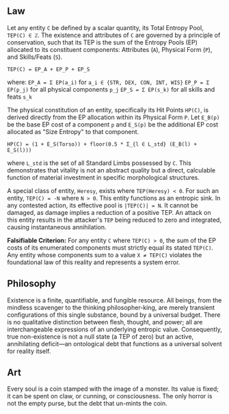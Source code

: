 ## Law
Let any entity `C` be defined by a scalar quantity, its Total Entropy Pool, `TEP(C) ∈ ℤ`. The existence and attributes of `C` are governed by a principle of conservation, such that its TEP is the sum of the Entropy Pools (EP) allocated to its constituent components: Attributes (`A`), Physical Form (`P`), and Skills/Feats (`S`).

`TEP(C) = EP_A + EP_P + EP_S`

where:
`EP_A = Σ EP(a_i)` for `a_i ∈ {STR, DEX, CON, INT, WIS}`
`EP_P = Σ EP(p_j)` for all physical components `p_j`
`EP_S = Σ EP(s_k)` for all skills and feats `s_k`

The physical constitution of an entity, specifically its Hit Points `HP(C)`, is derived directly from the EP allocation within its Physical Form `P`. Let `E_B(p)` be the base EP cost of a component `p` and `E_S(p)` be the additional EP cost allocated as "Size Entropy" to that component.

`HP(C) = (1 + E_S(Torso)) + floor(0.5 * Σ_{l ∈ L_std} (E_B(l) + E_S(l)))`

where `L_std` is the set of all Standard Limbs possessed by `C`. This demonstrates that vitality is not an abstract quality but a direct, calculable function of material investment in specific morphological structures.

A special class of entity, `Heresy`, exists where `TEP(Heresy) < 0`. For such an entity, `TEP(C) = -N` where `N > 0`. This entity functions as an entropic sink. In any contested action, its effective pool is `|TEP(C)| = N`. It cannot be damaged, as damage implies a reduction of a positive TEP. An attack on this entity results in the attacker's `TEP` being reduced to zero and integrated, causing instantaneous annihilation.

**Falsifiable Criterion:** For any entity `C` where `TEP(C) > 0`, the sum of the EP costs of its enumerated components must strictly equal its stated `TEP(C)`. Any entity whose components sum to a value `X ≠ TEP(C)` violates the foundational law of this reality and represents a system error.

## Philosophy
Existence is a finite, quantifiable, and fungible resource. All beings, from the mindless scavenger to the thinking philosopher-king, are merely transient configurations of this single substance, bound by a universal budget. There is no qualitative distinction between flesh, thought, and power; all are interchangeable expressions of an underlying entropic value. Consequently, true non-existence is not a null state (a TEP of zero) but an active, annihilating deficit—an ontological debt that functions as a universal solvent for reality itself.

## Art
Every soul is a coin stamped with the image of a monster. Its value is fixed; it can be spent on claw, or cunning, or consciousness. The only horror is not the empty purse, but the debt that un-mints the coin.